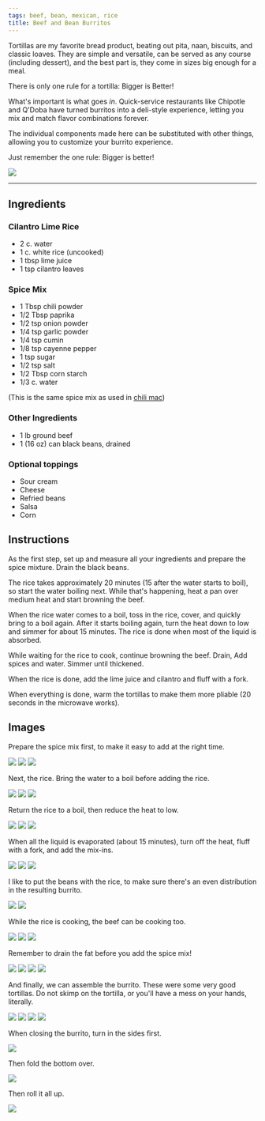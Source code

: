 ```yaml
---
tags: beef, bean, mexican, rice
title: Beef and Bean Burritos
---
```

Tortillas are my favorite bread product, beating out pita, naan, biscuits, and
classic loaves. They are simple and versatile, can be served as any course
(including dessert), and the best part is, they come in sizes big enough for a
meal.

There is only one rule for a tortilla: Bigger is Better!

What's important is what goes _in_. Quick-service restaurants like Chipotle and
Q'Doba have turned burritos into a deli-style experience, letting you mix and
match flavor combinations forever.

The individual components made here can be substituted with other things,
allowing you to customize your burrito experience.

Just remember the one rule: Bigger is better!

![](/images/beef-and-bean-burritos/glamour-shot.jpg)

---

## Ingredients

### Cilantro Lime Rice

* 2 c. water
* 1 c. white rice (uncooked)
* 1 tbsp lime juice
* 1 tsp cilantro leaves

### Spice Mix

* 1 Tbsp chili powder
* 1/2 Tbsp paprika
* 1/2 tsp onion powder
* 1/4 tsp garlic powder
* 1/4 tsp cumin
* 1/8 tsp cayenne pepper
* 1 tsp sugar
* 1/2 tsp salt
* 1/2 Tbsp corn starch
* 1/3 c. water

(This is the same spice mix as used in [chili mac](/recipe/2015/02/15/chili-mac.html))

### Other Ingredients

* 1 lb ground beef
* 1 (16 oz) can black beans, drained

### Optional toppings

* Sour cream
* Cheese
* Refried beans
* Salsa
* Corn

## Instructions

As the first step, set up and measure all your ingredients and prepare the
spice mixture. Drain the black beans.

The rice takes approximately 20 minutes (15 after the water starts to boil), so
start the water boiling next. While that's happening, heat a pan over medium
heat and start browning the beef.

When the rice water comes to a boil, toss in the rice, cover, and quickly bring
to a boil again. After it starts boiling again, turn the heat down to low and
simmer for about 15 minutes. The rice is done when most of the liquid is
absorbed.

While waiting for the rice to cook, continue browning the beef. Drain, Add
spices and water. Simmer until thickened.

When the rice is done, add the lime juice and cilantro and fluff with a fork.

When everything is done, warm the tortillas to make them more pliable (20
seconds in the microwave works).

## Images

Prepare the spice mix first, to make it easy to add at the right time.

![](/images/beef-and-bean-burritos/making-the-spice-mix-1.jpg)
![](/images/beef-and-bean-burritos/making-the-spice-mix-2.jpg)
![](/images/beef-and-bean-burritos/making-the-spice-mix-3.jpg)

Next, the rice. Bring the water to a boil before adding the rice.

![](/images/beef-and-bean-burritos/making-the-rice-1.jpg)
![](/images/beef-and-bean-burritos/making-the-rice-2.jpg)
![](/images/beef-and-bean-burritos/making-the-rice-3.jpg)

Return the rice to a boil, then reduce the heat to low.

![](/images/beef-and-bean-burritos/making-the-rice-4.jpg)
![](/images/beef-and-bean-burritos/making-the-rice-5.jpg)
![](/images/beef-and-bean-burritos/making-the-rice-6.jpg)

When all the liquid is evaporated (about 15 minutes), turn off the heat, fluff
with a fork, and add the mix-ins.

![](/images/beef-and-bean-burritos/making-the-rice-7.jpg)
![](/images/beef-and-bean-burritos/making-the-rice-8.jpg)
![](/images/beef-and-bean-burritos/making-the-rice-9.jpg)

I like to put the beans with the rice, to make sure there's an even distribution
in the resulting burrito.

![](/images/beef-and-bean-burritos/making-the-rice-10.jpg)
![](/images/beef-and-bean-burritos/making-the-rice-11.jpg)

While the rice is cooking, the beef can be cooking too.

![](/images/beef-and-bean-burritos/making-the-beef-1.jpg)
![](/images/beef-and-bean-burritos/making-the-beef-2.jpg)
![](/images/beef-and-bean-burritos/making-the-beef-3.jpg)

Remember to drain the fat before you add the spice mix!

![](/images/beef-and-bean-burritos/making-the-beef-4.jpg)
![](/images/beef-and-bean-burritos/making-the-beef-5.jpg)
![](/images/beef-and-bean-burritos/making-the-beef-6.jpg)
![](/images/beef-and-bean-burritos/making-the-beef-7.jpg)

And finally, we can assemble the burrito. These were some very good tortillas. Do
not skimp on the tortilla, or you'll have a mess on your hands, literally.

![](/images/beef-and-bean-burritos/putting-it-together-1.jpg)
![](/images/beef-and-bean-burritos/putting-it-together-2.jpg)
![](/images/beef-and-bean-burritos/putting-it-together-3.jpg)
![](/images/beef-and-bean-burritos/putting-it-together-4.jpg)

When closing the burrito, turn in the sides first.

![](/images/beef-and-bean-burritos/putting-it-together-5.jpg)

Then fold the bottom over.

![](/images/beef-and-bean-burritos/putting-it-together-6.jpg)

Then roll it all up.

![](/images/beef-and-bean-burritos/putting-it-together-7.jpg)

